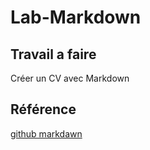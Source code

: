 # Lab-Markdown
## Travail a faire

Créer un CV avec Markdown

## Référence

[github markdawn](https://docs.github.com/en/get-started/writing-on-github/getting-started-with-writing-and-formatting-on-github/basic-writing-and-formatting-syntax)
